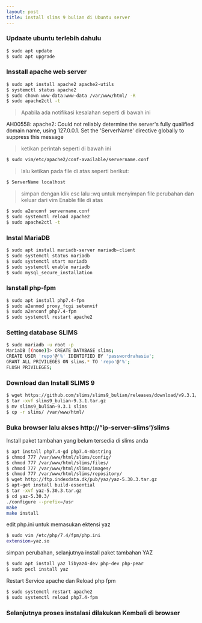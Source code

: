 ```yaml
---
layout: post
title: install slims 9 bulian di Ubuntu server 
---
```


### Updaate ubuntu terlebih dahulu

```bash
$ sudo apt update
$ sudo apt upgrade
```

### Insstall apache web server 

```bash
$ sudo apt install apache2 apache2-utils
$ systemctl status apache2
$ sudo chown www-data:www-data /var/www/html/ -R
$ sudo apache2ctl -t   
```

> Apabila ada notifikasi kesalahan seperti di bawah ini

AH00558: apache2: Could not reliably determine the server's fully qualified domain name, using 127.0.0.1. Set the 'ServerName' directive globally to suppress this message  

> ketikan perintah seperti di bawah ini

```bash
$ sudo vim/etc/apache2/conf-available/servername.conf
```
> lalu ketikan pada file di atas seperti berikut:

```bash
$ ServerName localhost
```

> simpan dengan klik esc lalu :wq untuk menyimpan file perubahan dan keluar dari vim Enable file di atas


```bash
$ sudo a2enconf servername.conf  
$ sudo systemctl reload apache2  
$ sudo apache2ctl -t  
```

### Instal MariaDB

```bash
$ sudo apt install mariadb-server mariadb-client  
$ sudo systemctl status mariadb  
$ sudo systemctl start mariadb  
$ sudo systemctl enable mariadb  
$ sudo mysql_secure_installation
```


### Isnstall php-fpm

```bash
$ sudo apt install php7.4-fpm  
$ sudo a2enmod proxy_fcgi setenvif  
$ sudo a2enconf php7.4-fpm
$ sudo systemctl restart apache2
```

### Setting database SLIMS

``` bash
$ sudo mariadb -u root -p
MariaDB [(none)]> CREATE DATABASE slims;
CREATE USER 'repo'@'%' IDENTIFIED BY 'passwordrahasia';
GRANT ALL PRIVILEGES ON slims.* TO 'repo'@'%'; 
FLUSH PRIVILEGES;
```

### Download dan Install SLIMS 9

```bash
$ wget https://github.com/slims/slims9_bulian/releases/download/v9.3.1/slims9_bulian-9.3.1.tar.gz
$ tar -xvf slims9_bulian-9.3.1.tar.gz
$ mv slims9_bulian-9.3.1 slims
$ cp -r slims/ /var/www/html/
```

### Buka browser lalu akses http://”ip-server-slims”/slims

Install paket tambahan yang belum tersedia di slims anda

```bash
$ apt install php7.4-gd php7.4-mbstring
$ chmod 777 /var/www/html/slims/config/
$ chmod 777 /var/www/html/slims/files/
$ chmod 777 /var/www/html/slims/images/
$ chmod 777 /var/www/html/slims/repository/
$ wget http://ftp.indexdata.dk/pub/yaz/yaz-5.30.3.tar.gz
$ apt-get install build-essential
$ tar -xvf yaz-5.30.3.tar.gz
$ cd yaz-5.30.3/
./configure --prefix=/usr
make
make install
```

edit php.ini untuk memasukan ektensi yaz

```bash
$ sudo vim /etc/php/7.4/fpm/php.ini
extension=yaz.so
```

simpan perubahan, selanjutnya install paket tambahan YAZ

```bash
$ sudo apt install yaz libyaz4-dev php-dev php-pear
$ sudo pecl install yaz
```

Restart Service apache dan Reload php fpm

```bash
$ sudo systemctl restart apache2
$ sudo systemctl reload php7.4-fpm
```


### Selanjutnya proses instalasi dilakukan Kembali di browser























